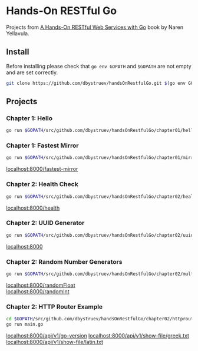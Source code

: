 # Hands-On RESTful Go

Projects from [A Hands-On RESTful Web Services with Go](https://www.packtpub.com/product/hands-on-restful-web-services-with-go-second-edition/9781838643577) book by Naren Yellavula.

## Install

Before installing please check that `go env GOPATH` and `$GOPATH` are not empty and are set correctly.

```bash
git clone https://github.com/dbystruev/handsOnRestfulGo.git $(go env GOPATH)/src/github.com/dbystruev/handsOnRestfulGo
```

## Projects

### Chapter 1: Hello
```bash
go run $GOPATH/src/github.com/dbystruev/handsOnRestfulGo/chapter01/hello/hello.go
```

### Chapter 1: Fastest Mirror
```bash
go run $GOPATH/src/github.com/dbystruev/handsOnRestfulGo/chapter01/mirrorFinder/mirrorFinder/main.go
```
[localhost:8000/fastest-mirror](http://localhost:8000/fastest-mirror)

### Chapter 2: Health Check
```bash
go run $GOPATH/src/github.com/dbystruev/handsOnRestfulGo/chapter02/healthCheck/main.go
```
[localhost:8000/health](http://localhost:8000/health)

### Chapter 2: UUID Generator
```bash
go run $GOPATH/src/github.com/dbystruev/handsOnRestfulGo/chapter02/uuidGenerator/main.go
```
[localhost:8000](http://localhost:8000)

### Chapter 2: Random Number Generators
```bash
go run $GOPATH/src/github.com/dbystruev/handsOnRestfulGo/chapter02/multipleHandlers/main.go
```
[localhost:8000/randomFloat](http://localhost:8000/randomFloat)  
[localhost:8000/randomInt](http://localhost:8000/randomInt)

### Chapter 2: HTTP Router Example
```bash
cd $GOPATH/src/github.com/dbystruev/handsOnRestfulGo/chapter02/httprouterExample
go run main.go
```
[localhost:8000/api/v1/go-version](http://localhost:8000/api/v1/go-version)
[localhost:8000/api/v1/show-file/greek.txt](http://localhost:8000/api/v1/show-file/greek.txt)
[localhost:8000/api/v1/show-file/latin.txt](http://localhost:8000/api/v1/show-file/latin.txt)
